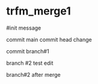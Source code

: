 # trfm_merge1
#init message

commit main 
commit head change

commit branch#1

branch #2 test edit

branch#2 after merge